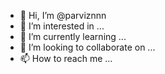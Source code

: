 - 👋 Hi, I’m @parviznnn
- 👀 I’m interested in ...
- 🌱 I’m currently learning ...
- 💞️ I’m looking to collaborate on ...
- 📫 How to reach me ...

<!---
parviznnn/parviznnn is a ✨ special ✨ repository because its `README.md` (this file) appears on your GitHub profile.
You can click the Preview link to take a look at your changes.
--->
